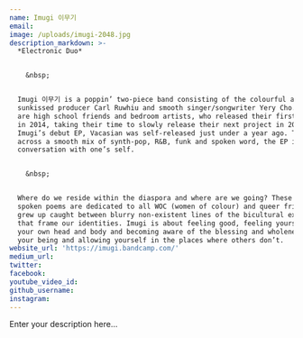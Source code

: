```yaml
---
name: Imugi 이무기
email:
image: /uploads/imugi-2048.jpg
description_markdown: >-
  *Electronic Duo*


    &nbsp;


  Imugi 이무기 is a poppin’ two-piece band consisting of the colourful and
  sunkissed producer Carl Ruwhiu and smooth singer/songwriter Yery Cho. The duo
  are high school friends and bedroom artists, who released their first single
  in 2014, taking their time to slowly release their next project in 2017.
  Imugi’s debut EP, Vacasian was self-released just under a year ago. Travelling
  across a smooth mix of synth-pop, R&B, funk and spoken word, the EP is a
  conversation with one’s self.


    &nbsp;


  Where do we reside within the diaspora and where are we going? These songs and
  spoken poems are dedicated to all WOC (women of colour) and queer friends who
  grew up caught between blurry non-existent lines of the bicultural experience
  that frame our identities. Imugi is about feeling good, feeling yourself in
  your own head and body and becoming aware of the blessing and wholeness of
  your being and allowing yourself in the places where others don’t.
website_url: 'https://imugi.bandcamp.com/'
medium_url:
twitter:
facebook:
youtube_video_id:
github_username:
instagram:
---
```


Enter your description here...
